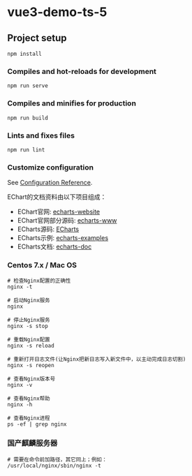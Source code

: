 # vue3-demo-ts-5

## Project setup
```
npm install
```

### Compiles and hot-reloads for development
```
npm run serve
```

### Compiles and minifies for production
```
npm run build
```

### Lints and fixes files
```
npm run lint
```

### Customize configuration
See [Configuration Reference](https://cli.vuejs.org/config/).


EChart的文档资料由以下项目组成：

- EChart官网: <a href="https://github.com/apache/echarts-website" target="_blank">echarts-website</a>
- EChart官网部分源码: <a href="https://github.com/apache/echarts-www" target="_blank">echarts-www</a>
- ECharts源码: <a href="https://github.com/apache/echarts" target="_blank">ECharts</a>
- ECharts示例: <a href="https://github.com/apache/echarts-examples" target="_blank">echarts-examples</a>
- ECharts文档: <a href="https://github.com/apache/echarts-doc" target="_blank">echarts-doc</a>


### Centos 7.x / Mac OS
```shell
# 检查Nginx配置的正确性
nginx -t

# 启动Nginx服务
nginx

# 停止Nginx服务
nginx -s stop

# 重载Nginx配置
nginx -s reload

# 重新打开日志文件(让Nginx把新日志写入新文件中，以主动完成日志切割)
nginx -s reopen

# 查看Nginx版本号
nginx -v

# 查看Nginx帮助
nginx -h

# 查看Nginx进程
ps -ef | grep nginx 
```

### 国产麒麟服务器
```shell
# 需要在命令前加路径，其它同上；例如：
/usr/local/nginx/sbin/nginx -t
```
